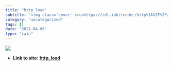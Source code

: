 ```yaml
---
title: "http_load"
subtitle: "<img class='cover' src=https://rdl.ink/render/http%3A%2F%2Fwww.acme.com%2Fsoftware%2Fhttp_load>"
category: "uncategorized"
tags: []
date: "2021-04-06"
type: "rain"
---
```

<img class="cover" src=https://rdl.ink/render/http%3A%2F%2Fwww.acme.com%2Fsoftware%2Fhttp_load>


* **Link to site:** **[http_load](http://www.acme.com/software/http_load)**